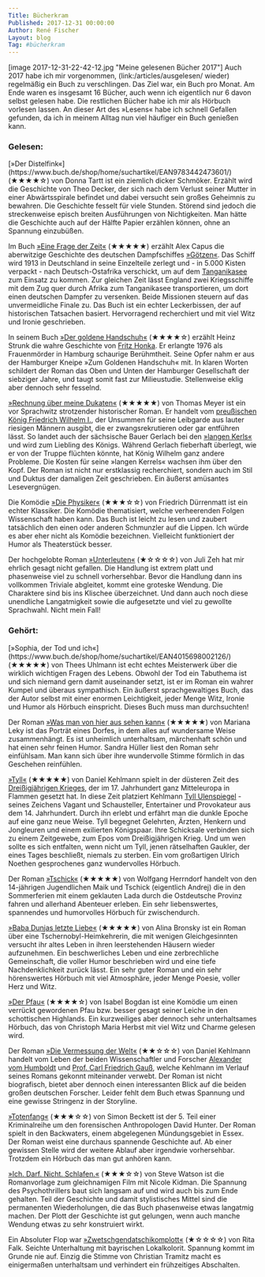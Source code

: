 ```yaml
---
Title: Bücherkram
Published: 2017-12-31 00:00:00
Author: René Fischer
Layout: blog
Tag: #bücherkram
---
```

[image 2017-12-31-22-42-12.jpg "Meine gelesenen Bücher 2017"]
Auch 2017 habe ich mir vorgenommen, (link:/articles/ausgelesen/ wieder) regelmäßig ein Buch zu verschlingen. Das Ziel war, ein Buch pro Monat. Am Ende waren es insgesamt 16 Bücher, auch wenn ich eigentlich nur 6 davon selbst gelesen habe. Die restlichen Bücher habe ich mir als Hörbuch vorlesen lassen. An dieser Art des &raquo;Lesens&laquo; habe ich schnell Gefallen gefunden, da ich in meinem Alltag nun viel häufiger ein Buch genießen kann.

<h3>Gelesen:</h3>
[&raquo;Der Distelfink&laquo;](https://www.buch.de/shop/home/suchartikel/EAN9783442473601/) (★★★★☆) von Donna Tartt ist ein ziemlich dicker Schmöker. Erzählt wird die Geschichte von Theo Decker, der sich nach dem Verlust seiner Mutter in einer Abwärtsspirale befindet und dabei versucht sein großes Geheimnis zu bewahren.  Die Geschichte fesselt für viele Stunden. Störend sind jedoch die streckenweise episch breiten Ausführungen von Nichtigkeiten. Man hätte die Geschichte auch auf der Hälfte Papier erzählen können, ohne an Spannung einzubüßen.

Im Buch [&raquo;Eine Frage der Zeit&laquo;](https://www.buch.de/shop/home/suchartikel/EAN9783442739110/) (★★★★★)  erzählt Alex Capus die aberwitzige Geschichte des deutschen Dampfschiffes [&raquo;Götzen&laquo;](https://de.wikipedia.org/wiki/Liemba_%28Schiff%29). Das Schiff wird 1913 in Deutschland in seine Einzelteile zerlegt und - in 5.000 Kisten verpackt - nach Deutsch-Ostafrika verschickt, um auf dem [Tanganikasee](https://de.wikipedia.org/wiki/Tanganjikasee) zum Einsatz zu kommen. Zur gleichen Zeit lässt England zwei Kriegsschiffe mit dem Zug quer durch Afrika zum Tanganikasee transportieren, um dort einen deutschen Dampfer zu versenken. Beide Missionen steuern auf das unvermeidliche Finale zu. Das Buch ist ein echter Leckerbissen, der auf historischen Tatsachen basiert. Hervorragend recherchiert und mit viel Witz und Ironie geschrieben. 

In seinem Buch [&raquo;Der goldene Handschuh&laquo;](https://www.buch.de/shop/home/suchartikel/EAN9783499271274/) (★★★★☆) erzählt Heinz Strunk die wahre Geschichte von [Fritz Honka](https://de.wikipedia.org/wiki/Fritz_Honka). Er erlangte 1976 als Frauenmörder in Hamburg schaurige Berühmtheit. Seine Opfer nahm er aus der Hamburger Kneipe &raquo;Zum Goldenen Handschuh&laquo; mit. In klaren Worten schildert der Roman das Oben und Unten der Hamburger Gesellschaft der siebziger Jahre, und taugt somit fast zur Milieustudie. Stellenweise eklig aber dennoch sehr fesselnd.

[&raquo;Rechnung über meine Dukaten&laquo;](https://www.buch.de/shop/home/suchartikel/EAN9783257243277/) (★★★★★) von Thomas Meyer ist ein vor Sprachwitz strotzender historischer Roman. Er handelt vom [preußischen König Friedrich Wilhelm I.](https://de.wikipedia.org/wiki/Friedrich_Wilhelm_I._%28Preu%C3%9Fen%29), der Unsummen für seine Leibgarde aus lauter riesigen Männern ausgibt, die er zwangsrekrutieren oder gar entführen lässt. So landet auch der sächsische Bauer Gerlach bei den [&raquo;langen Kerls&laquo;](https://de.wikipedia.org/wiki/Altpreu%C3%9Fisches_Infanterieregiment_No._6_%281806%29) und wird zum Liebling des Königs. Während Gerlach fieberhaft überlegt, wie er von der Truppe flüchten könnte, hat König Wilhelm ganz andere Probleme. Die Kosten für seine &raquo;langen Kerrels&laquo; wachsen ihm über den Kopf. Der Roman ist nicht nur erstklassig recherchiert, sondern auch im Stil und Duktus der damaligen Zeit geschrieben. Ein äußerst amüsantes Lesevergnügen.

Die Komödie [&raquo;Die Physiker&laquo;](https://www.buch.de/shop/home/suchartikel/EAN9783257230475/) (★★★☆☆) von Friedrich Dürrenmatt ist ein echter Klassiker.  Die Komödie thematisiert, welche verheerenden Folgen Wissenschaft haben kann. Das Buch ist leicht zu lesen und zaubert tatsächlich den einen oder anderen Schmunzler auf die Lippen. Ich würde es aber eher nicht als Komödie  bezeichnen. Vielleicht funktioniert der Humor als Theaterstück besser.

Der hochgelobte Roman [&raquo;Unterleuten&laquo;](https://www.buch.de/shop/home/suchartikel/EAN9783442715732/) (★☆☆☆☆) von Juli Zeh hat mir ehrlich gesagt nicht gefallen. Die Handlung ist extrem platt und phasenweise viel zu schnell vorhersehbar. Bevor die Handlung dann ins vollkommen Triviale abgleitet, kommt eine groteske Wendung. Die Charaktere sind bis ins Klischee überzeichnet.  Und dann auch noch diese unendliche Langatmigkeit sowie die aufgesetzte und viel zu gewollte Sprachwahl. Nicht mein Fall!

<h3>Gehört:</h3>
[&raquo;Sophia, der Tod und ich&laquo;](https://www.buch.de/shop/home/suchartikel/EAN4015698002126/) (★★★★★) von Thees Uhlmann ist echt echtes Meisterwerk über die wirklich wichtigen Fragen des Lebens. Obwohl der Tod ein Tabuthema ist und sich niemand gern damit auseinander setzt, ist er im Roman ein wahrer Kumpel und überaus sympathisch. Ein äußerst sprachgewaltiges Buch, das der Autor selbst mit einer enormen Leichtigkeit, jeder Menge Witz, Ironie und Humor als Hörbuch einspricht. Dieses Buch muss man durchsuchten!

Der Roman [&raquo;Was man von hier aus sehen kann&laquo;](https://www.buch.de/shop/home/suchartikel/EAN9783864844362/) (★★★★★) von Mariana Leky ist das Porträt eines Dorfes, in dem alles auf wundersame Weise zusammenhängt. Es ist unheimlich unterhaltsam, märchenhaft schön und hat einen sehr feinen Humor. Sandra Hüller liest den Roman sehr einfühlsam. Man kann sich über ihre wundervolle Stimme förmlich in das Geschehen reinfühlen.

[&raquo;Tyll&laquo;](https://www.buch.de/shop/home/suchartikel/EAN9783839816042/) (★★★★★) von Daniel Kehlmann spielt in der düsteren Zeit des [Dreißigjährigen Krieges](https://de.wikipedia.org/wiki/Drei%C3%9Figj%C3%A4hriger_Krieg), der im 17. Jahrhundert ganz Mitteleuropa in Flammen gesetzt hat. In diese Zeit platziert Kehlmann [Tyll Ulenspiegel](https://de.wikipedia.org/wiki/Till_Eulenspiegel) - seines Zeichens Vagant und Schausteller, Entertainer und Provokateur aus dem 14. Jahrhundert. Durch ihn erlebt und erfährt man die dunkle Epoche auf eine ganz neue Weise. Tyll begegnet Gelehrten, Ärzten, Henkern und Jongleuren und einem exilierten Königspaar. Ihre Schicksale verbinden sich zu einem Zeitgewebe, zum Epos vom Dreißigjährigen Krieg. Und um wen sollte es sich entfalten, wenn nicht um Tyll, jenen rätselhaften Gaukler, der eines Tages beschließt, niemals zu sterben. Ein vom großartigen Ulrich Noethen gesprochenes ganz wundervolles Hörbuch.

Der Roman [&raquo;Tschick&laquo;](https://www.buch.de/shop/home/suchartikel/EAN9783839891261/) (★★★★★) von Wolfgang Herrndorf handelt von den 14-jährigen Jugendlichen Maik und Tschick (eigentlich Andrej) die in den Sommerferien mit einem geklauten Lada durch die Ostdeutsche Provinz fahren und allerhand Abenteuer erleben. Ein sehr liebenswertes, spannendes und humorvolles Hörbuch für zwischendurch.

[&raquo;Baba Dunjas letzte Liebe&laquo;](https://www.buch.de/shop/home/suchartikel/EAN9783864844348/) (★★★★★) von Alina Bronsky ist ein Roman über eine Tschernobyl-Heimkehrerin, die mit wenigen  Gleichgesinnten versucht ihr altes Leben in ihren leerstehenden Häusern wieder aufzunehmen. Ein beschwerliches Leben und eine zerbrechliche Gemeinschaft, die voller Humor beschrieben wird und eine tiefe Nachdenklichkeit zurück lässt. Ein sehr guter Roman und ein sehr hörenswertes Hörbuch mit viel Atmosphäre, jeder Menge Poesie, voller Herz und Witz.

[&raquo;Der Pfau&laquo;](https://www.buch.de/shop/home/suchartikel/EAN9783839814581/) (★★★★☆) von Isabel Bogdan ist eine Komödie um einen verrückt gewordenen Pfau bzw. besser gesagt seiner Leiche in den schottischen Highlands. Ein kurzweiliges aber dennoch sehr unterhaltsames Hörbuch, das von Christoph Maria Herbst mit viel Witz und Charme gelesen wird.

Der Roman [&raquo;Die Vermessung der Welt&laquo;](https://www.buch.de/shop/home/suchartikel/EAN9783499253034/) (★★☆☆☆) von Daniel Kehlmann handelt vom Leben der beiden Wissenschaftler und Forscher [Alexander vom Humboldt](https://de.wikipedia.org/wiki/Alexander_von_Humboldt) und [Prof. Carl Friedrich Gauß](https://de.wikipedia.org/wiki/Carl_Friedrich_Gau%C3%9F), welche Kehlmann im Verlauf seines Romans gekonnt miteinander verwebt. Der Roman ist nicht biografisch, bietet aber dennoch einen interessanten Blick auf die beiden großen deutschen Forscher. Leider fehlt dem Buch etwas Spannung und eine gewisse Stringenz in der Storyline.

[&raquo;Totenfang&laquo;](https://www.buch.de/shop/home/suchartikel/EAN9783839893487/) (★★★☆☆) von Simon Beckett ist der 5. Teil einer Kriminalreihe um den forensischen Anthropologen David Hunter. Der Roman spielt in den Backwaters, einem abgelegenen Mündungsgebiet in Essex. Der Roman weist eine durchaus spannende Geschichte auf. Ab einer gewissen Stelle wird der weitere Ablauf aber irgendwie vorhersehbar. Trotzdem ein Hörbuch das man gut anhören kann.

[&raquo;Ich. Darf. Nicht. Schlafen.&laquo;](https://www.buch.de/shop/home/suchartikel/EAN9783839892312/) (★★★☆☆) von Steve Watson ist die Romanvorlage zum gleichnamigen Film mit Nicole Kidman. Die Spannung des Psychothrillers baut sich langsam auf und wird auch bis zum Ende gehalten. Teil der Geschichte und damit stylistisches Mittel sind die permanenten Wiederholungen, die das Buch phasenweise etwas langatmig machen. Der Plott der Geschichte ist gut gelungen, wenn auch manche Wendung etwas zu sehr konstruiert wirkt.

Ein Absoluter Flop war [&raquo;Zwetschgendatschikomplott&laquo;](https://www.buch.de/shop/home/suchartikel/EAN9783862314171/) (★☆☆☆☆) von Rita Falk. Seichte Unterhaltung mit bayrischen Lokalkolorit. Spannung kommt im Grunde nie auf. Einzig die Stimme von Christian Tramitz macht es einigermaßen unterhaltsam und verhindert ein frühzeitiges Abschalten.
